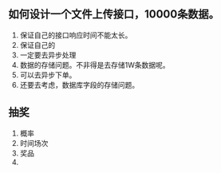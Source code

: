 ## 如何设计一个文件上传接口，10000条数据。
1. 保证自己的接口响应时间不能太长。
2. 保证自己的
3. 一定要去异步处理
4. 数据的存储问题。不非得是去存储1W条数据呢。
5. 可以去异步下单。
6. 还要去考虑，数据库字段的存储问题。

## 抽奖
1. 概率
2. 时间场次
3. 奖品
4. 
